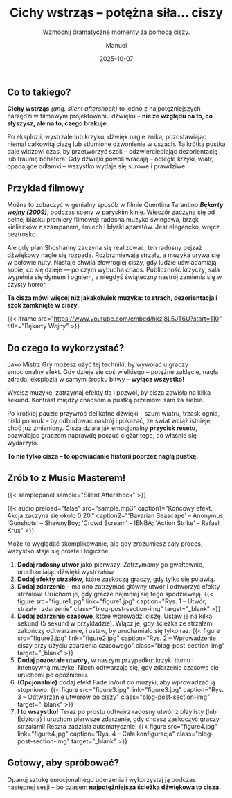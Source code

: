 ﻿---
title: "Cichy wstrząs – potężna siła... ciszy"
subtitle: "Wzmocnij dramatyczne momenty za pomocą ciszy."
date: 2025-10-07
author: "Manuel"
thumbnail: "en/blog/silent-aftershock/thumbnail.jpg"
---

## Co to takiego?

**Cichy wstrząs** *(ang. silent aftershock)* to jedno z najpotężniejszych narzędzi w filmowym projektowaniu dźwięku – **nie ze względu na to, co słyszysz, ale na to, czego brakuje.**  

Po eksplozji, wystrzale lub krzyku, dźwięk nagle znika, pozostawiając niemal całkowitą ciszę lub stłumione dzwonienie w uszach. Ta krótka pustka daje widzowi czas, by przetworzyć szok – odzwierciedlając dezorientację lub traumę bohatera. Gdy dźwięki powoli wracają – odległe krzyki, wiatr, opadające odłamki – wszystko wydaje się surowe i prawdziwe.

## Przykład filmowy

Można to zobaczyć w genialny sposób w filmie Quentina Tarantino ***Bękarty wojny (2009)***, podczas sceny w paryskim kinie. Wieczór zaczyna się od pełnej blasku premiery filmowej: radosna muzyka swingowa, brzęk kieliszków z szampanem, śmiech i błyski aparatów. Jest elegancko, wręcz beztrosko.  

Ale gdy plan Shoshanny zaczyna się realizować, ten radosny pejzaż dźwiękowy nagle się rozpada. Rozbrzmiewają strzały, a muzyka urywa się w połowie nuty. Nastaje chwila złowrogiej ciszy, gdy ludzie uświadamiają sobie, co się dzieje — po czym wybucha chaos. Publiczność krzyczy, sala wypełnia się dymem i ogniem, a niegdyś świąteczny nastrój zamienia się w czysty horror.

**Ta cisza mówi więcej niż jakakolwiek muzyka: to strach, dezorientacja i szok zamknięte w ciszy.**

{{< iframe src="https://www.youtube.com/embed/hkzj8L5JT6U?start=110" title="Bękarty Wojny" >}}

## Do czego to wykorzystać?

Jako Mistrz Gry możesz użyć tej techniki, by wywołać u graczy emocjonalny efekt. Gdy dzieje się coś wielkiego – potężne zaklęcie, nagła zdrada, eksplozja w samym środku bitwy – **wyłącz wszystko!**

Wycisz muzykę, zatrzymaj efekty tła i pozwól, by cisza zawisła na kilka sekund. Kontrast między chaosem a pustką przemówi sam za siebie.

Po krótkiej pauzie przywróć delikatne dźwięki – szum wiatru, trzask ognia, niski pomruk – by odbudować nastrój i pokazać, że świat wciąż istnieje, choć już zmieniony. Cisza działa jak emocjonalny **przycisk resetu**, pozwalając graczom naprawdę poczuć ciężar tego, co właśnie się wydarzyło.

**To nie tylko cisza – to opowiadanie historii poprzez nagłą pustkę.**

## Zrób to z Music Masterem!

{{< samplepanel sample="Silent Aftershock" >}}

{{< audio preload="false" src="sample.mp3" caption1="Końcowy efekt. Akcja zaczyna się około 0:20." caption2="'Bavarian Seascape' – Anonymus; 'Gunshots' – ShawnyBoy; 'Crowd Scream' – IENBA; 'Action Strike' – Rafael Krux" >}}

Może to wyglądać skomplikowanie, ale gdy zrozumiesz cały proces, wszystko staje się proste i logiczne.

1. **Dodaj radosny utwór** jako pierwszy. Zatrzymamy go gwałtownie, uruchamiając dźwięki wystrzałów.  
1. **Dodaj efekty strzałów**, które zaskoczą graczy, gdy tylko się pojawią.  
1. **Dodaj zdarzenie** – ma ono zatrzymać główny utwór i odtworzyć efekty strzałów. Uruchom je, gdy gracze najmniej się tego spodziewają. {{< figure src="figure1.jpg" link="figure1.jpg" caption="Rys. 1 – Utwór, strzały i zdarzenie" class="blog-post-section-img" target="_blank" >}}  
1. **Dodaj zdarzenie czasowe**, które wprowadzi ciszę. Ustaw je na kilka sekund (5 sekund w przykładzie). Włącz je, gdy ścieżka ze strzałami zakończy odtwarzanie, i ustaw, by uruchamiało się tylko raz. {{< figure src="figure2.jpg" link="figure2.jpg" caption="Rys. 2 – Wprowadzenie ciszy przy użyciu zdarzenia czasowego" class="blog-post-section-img" target="_blank" >}}  
1. **Dodaj pozostałe utwory**, w naszym przypadku: krzyki tłumu i intensywną muzykę. Niech odtwarzają się, gdy zdarzenie czasowe się uruchomi po opóźnieniu.  
1. **(Opcjonalnie)** dodaj efekt Fade in/out do muzyki, aby wprowadzać ją stopniowo. {{< figure src="figure3.jpg" link="figure3.jpg" caption="Rys. 3 – Odtwarzanie utworów po ciszy" class="blog-post-section-img" target="_blank" >}}  
1. **I to wszystko!** Teraz po prostu odtwórz radosny utwór z playlisty (lub Edytora) i uruchom pierwsze zdarzenie, gdy chcesz zaskoczyć graczy strzałami! Reszta zadziała automatycznie. {{< figure src="figure4.jpg" link="figure4.jpg" caption="Rys. 4 – Cała konfiguracja" class="blog-post-section-img" target="_blank" >}}

## Gotowy, aby spróbować?

Opanuj sztukę emocjonalnego uderzenia i wykorzystaj ją podczas następnej sesji – bo czasem **najpotężniejsza ścieżka dźwiękowa to cisza.**